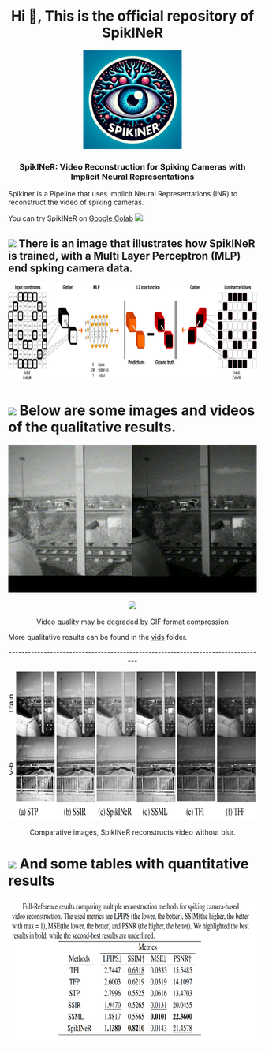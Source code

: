 <h1 align="center">Hi 👋, This is the official repository of SpikINeR </h1>

<p align="center">
<img src="https://github.com/SpiKINer/SpikINeR/blob/main/imgs/SpiKINer.png" height="200" />
</p>

<h3 align="center">SpikINeR: Video Reconstruction for Spiking Cameras with Implicit Neural Representations</h3>
  
Spikiner is a Pipeline that uses Implicit Neural Representations (INR) to reconstruct the video of spiking cameras.

You can try SpikINeR on [Google Colab](https://colab.research.google.com/drive/1y3S9V3smWDdXoCqh_7dRofaONx0TS79E?usp=sharing) 
[<img src="https://img.shields.io/badge/-colab-05122A?style=flat&logo=googlecolab"/>](https://colab.research.google.com/drive/1y3S9V3smWDdXoCqh_7dRofaONx0TS79E?usp=sharing)


## <img src="https://th.bing.com/th/id/R.011db7f1e14cdcefd5ed8b056f70d038?rik=NHHx7PD%2bLTi5YA&riu=http%3a%2f%2fui.trinine.net%2fwp%2fwp-content%2fuploads%2f2016%2f06%2f20160602_GraphAnimeIcon.gif&ehk=TXXGvgTPI6i%2f5xQe%2fW3mnT36hQPfIBwZcQsaKAlJWhs%3d&risl=&pid=ImgRaw&r=0" width="25"> <b>There is an image that illustrates how SpikINeR is trained, with a Multi Layer Perceptron (MLP) end spking camera data.</b>



<p align="center">
<img src="https://github.com/SpiKINer/SpikINeR/blob/main/imgs/SpikINeR_t.png" height="200" />
</p>





# <img src="https://www.bestundertaking.net:81/images/videoLogo.gif" width ="25"> <b>Below are some images and videos of the qualitative results.</b>   


<p align="center">
<img src="https://github.com/SpiKINer/SpikINeR/blob/main/vids/train-spikINer.gif" height="300" />
</p>

</p>
<p align="center">
<img src="https://github.com/SpiKINer/SpikINeR/blob/main/vids/train_all_720.gif" height="600" />
</p>

<p align="center">
Video quality may be degraded by GIF format compression
</p>


More qualitative results can be found in the [vids](https://github.com/SpiKINer/SpikINeR/tree/main/vids) folder.
<p align="center">
---------------------------------------------------------------------------------
</p>
<p align="center">
<img src="https://github.com/SpiKINer/SpikINeR/blob/main/imgs/spikiner_train.png" height="300" />
</p>




<p align="center">
Comparative images, SpikINeR reconstructs video without blur.
</p>

# <img src="https://media.giphy.com/media/iY8CRBdQXODJSCERIr/giphy.gif" width="25"> <b>And some tables with quantitative results</b>

<p align="center">
<img src="https://github.com/SpiKINer/SpikINeR/blob/main/imgs/table.png" height="300" />
</p>


